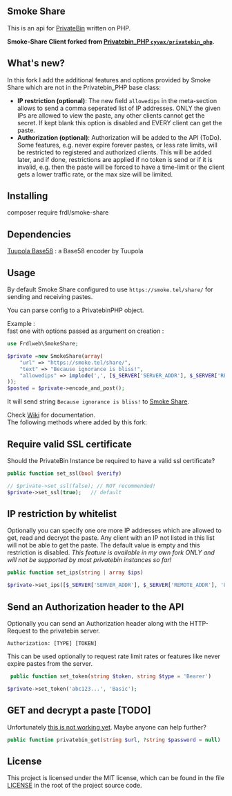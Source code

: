 Smoke Share
-----

This is an api for [PrivateBin](https://github.com/PrivateBin/PrivateBin/) written on PHP.

**Smoke-Share Client forked from [Privatebin_PHP `cyvax/privatebin_php`](https://github.com/cyvax/Privatebin_PHP).**

What's new?
-----
In this fork I add the additional features and options provided by Smoke Share which are not in the Privatebin_PHP base class:
+ **IP restriction (optional)**: The new field `allowedips` in the meta-section allows to send a comma seperated list of IP addresses.
  ONLY the given IPs are allowed to view the paste, any other clients cannot get the secret.
 If kept blank this option is disabled and  EVERY client can get the paste.
+ **Authorization (optional)**: Authorization will be added to the API (ToDo).
  Some features, e.g. never expire forever pastes, or less rate limits, will be restricted to registered and authorized clients.
  This will be added later, and if done, restrictions are applied if no token is send or if it is invalid, e.g. then the paste will be
  forced to have a time-limit or the client gets a lower traffic rate, or the max size will be limited.

Installing
-----
composer require frdl/smoke-share

Dependencies
-----
[Tuupola Base58](https://github.com/tuupola/base58) : a Base58 encoder by Tuupola

Usage
-----
By default Smoke Share configured to use `https://smoke.tel/share/` for sending and receiving pastes.

You can parse config to a PrivatebinPHP object.

Example :<br>
fast one with options passed as argument on creation : 
```php
use Frdlweb\SmokeShare;

$private =new SmokeShare(array(
    "url" => "https://smoke.tel/share/",
    "text" => "Because ignorance is bliss!",
    "allowedips" => implode(',', [$_SERVER['SERVER_ADDR'], $_SERVER['REMOTE_ADDR']]),
));
$posted = $private->encode_and_post();
```
It will send string `Because ignorance is bliss!` to [Smoke Share](https://smoke.tel/share/).

Check [Wiki](https://github.com/cyvax/Privatebin_PHP/wiki) for documentation.<br>
The following methods where added by this fork:

Require valid SSL certificate
-----
Should the PrivateBin Instance be required to have a valid ssl certificate?
```php
public function set_ssl(bool $verify)
```
```php
// $private->set_ssl(false); // NOT recommended!
$private->set_ssl(true);   // default
```

IP restriction by whitelist
-----
Optionally you can specify one ore more IP addresses which are allowed to get, read and decrypt the paste.
Any client with an IP not listed in this list will not be able to get the paste.
The default value is empty and this restriction is disabled.
*This feature is available in my own fork ONLY and will not be supported by most privatebin instances so far!*
```php
public function set_ips(string | array $ips)
```
```php
$private->set_ips([$_SERVER['SERVER_ADDR'], $_SERVER['REMOTE_ADDR'], '8.8.8.8', 'IP of authorized reciever, invalid IPs are ignored']);  
```

Send an Authorization header to the API
-----
Optionally you can send an Authorization header along with the HTTP-Request to the privatebin server.
```
Authorization: [TYPE] [TOKEN]
```
This can be used optionally to request rate limit rates or features like never expire pastes from the server.

```php
 public function set_token(string $token, string $type = 'Bearer')
```
```php
$private->set_token('abc123...', 'Basic');  
```

GET and decrypt a paste [TODO]
-----
Unfortunately [this is not working yet](https://github.com/frdl/smoke-share/blob/6977a9f020bb490ee3358d1eb0876b7a795483e6/src/SmokeShare.php#L242C2-L242C71). Maybe anyone can help further?
```php
public function privatebin_get(string $url, ?string $password = null)
```


License
-------
This project is licensed under the MIT license, which can be found in the file
[LICENSE](https://github.com/cyvax/Privatebin_PHP/blob/master/LICENSE) in the root of the project source code.
